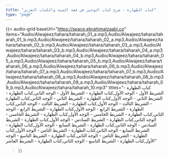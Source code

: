 ```yaml
---
title: "كتاب الطهارة - شرح كتاب الوجيز في فقه السنة والكتاب العزيز"
type: "page"
---
```


{{< audio-grid 
  baseUrl="https://space.ebrahimalzaabi.co"
  items="Audio/Alwajeez/tahara/taharah_01_a.mp3,Audio/Alwajeez/tahara/taharah_01_b.mp3,Audio/Alwajeez/tahara/taharah_02_a.mp3,Audio/Alwajeez/tahara/taharah_02_b.mp3,Audio/Alwajeez/tahara/taharah_03_a.mp3,Audio/Alwajeez/tahara/taharah_03_b.mp3,Audio/Alwajeez/tahara/taharah_04_a.mp3,Audio/Alwajeez/tahara/taharah_04_b.mp3,Audio/Alwajeez/tahara/taharah_05_a.mp3,Audio/Alwajeez/tahara/taharah_05_b.mp3,Audio/Alwajeez/tahara/taharah_06_a.mp3,Audio/Alwajeez/tahara/taharah_06_b.mp3,Audio/Alwajeez/tahara/taharah_07_a.mp3,Audio/Alwajeez/tahara/taharah_07_b.mp3,Audio/Alwajeez/tahara/taharah_08_a.mp3,Audio/Alwajeez/tahara/taharah_08_b.mp3,Audio/Alwajeez/tahara/taharah_09_a.mp3,Audio/Alwajeez/tahara/taharah_09_b.mp3,Audio/Alwajeez/tahara/taharah_10.mp3"
  titles="كتاب الطهارة - الشريط الأول - الوجه الأول,كتاب الطهارة - الشريط الأول - الوجه الثاني,كتاب الطهارة - الشريط الثاني - الوجه الأول,كتاب الطهارة - الشريط الثاني - الوجه الثاني,كتاب الطهارة - الشريط الثالث - الوجه الأول,كتاب الطهارة - الشريط الثالث - الوجه الثاني,كتاب الطهارة - الشريط الرابع - الوجه الأول,كتاب الطهارة - الشريط الرابع - الوجه الثاني,كتاب الطهارة - الشريط الخامس - الوجه الأول,كتاب الطهارة - الشريط الخامس - الوجه الثاني,كتاب الطهارة - الشريط السادس - الوجه الأول,كتاب الطهارة - الشريط السادس - الوجه الثاني,كتاب الطهارة - الشريط السابع - الوجه الأول,كتاب الطهارة - الشريط السابع - الوجه الثاني,كتاب الطهارة - الشريط الثامن - الوجه الأول,كتاب الطهارة - الشريط الثامن - الوجه الثاني,كتاب الطهارة - الشريط التاسع - الوجه الأول,كتاب الطهارة - الشريط التاسع - الوجه الثاني,كتاب الطهارة - الشريط العاشر"
>}} 